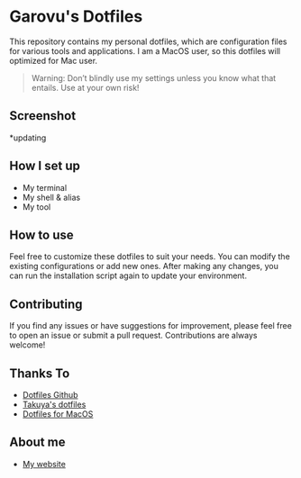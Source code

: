 # Garovu's Dotfiles

This repository contains my personal dotfiles, which are configuration files for various tools and applications. I am a MacOS user, so this dotfiles will optimized for Mac user.

> Warning: Don’t blindly use my settings unless you know what that entails. Use at your own risk!

## Screenshot

*updating

## How I set up

- My terminal
- My shell & alias
- My tool

## How to use

Feel free to customize these dotfiles to suit your needs. You can modify the existing configurations or add new ones. After making any changes, you can run the installation script again to update your environment.

## Contributing

If you find any issues or have suggestions for improvement, please feel free to open an issue or submit a pull request. Contributions are always welcome!

## Thanks To

- [Dotfiles Github](https://dotfiles.github.io)
- [Takuya's dotfiles](https://github.com/craftzdog/dotfiles-public)
- [Dotfiles for MacOS](https://github.com/driesvints/dotfiles)

## About me

- [My website](garovu.me)
